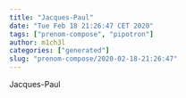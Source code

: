 ```yaml
---
title: "Jacques-Paul"
date: "Tue Feb 18 21:26:47 CET 2020"
tags: ["prenom-compose", "pipotron"]
author: m1ch3l
categories: ["generated"]
slug: "prenom-compose/2020-02-18-21:26:47"
---
```


Jacques-Paul
